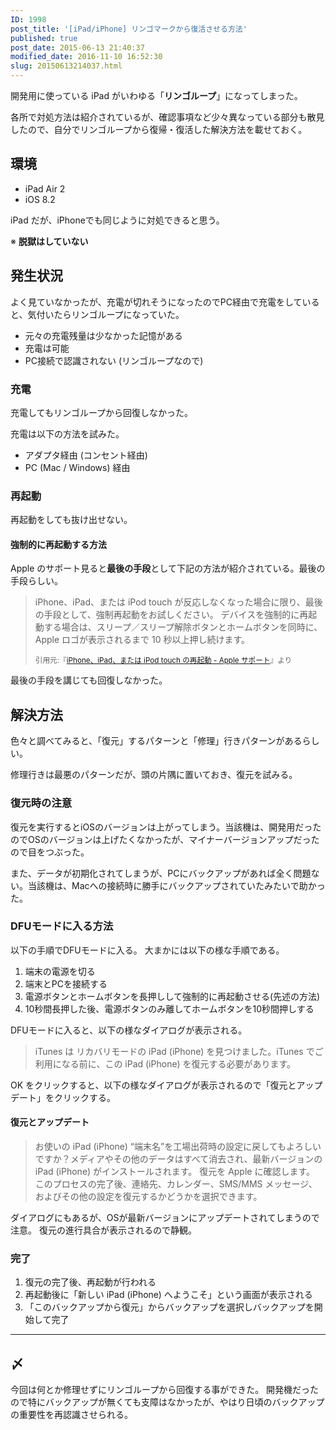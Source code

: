 ```yaml
---
ID: 1998
post_title: '[iPad/iPhone] リンゴマークから復活させる方法'
published: true
post_date: 2015-06-13 21:40:37
modified_date: 2016-11-10 16:52:30
slug: 20150613214037.html
---
```

開発用に使っている iPad がいわゆる「<strong>リンゴループ</strong>」になってしまった。

各所で対処方法は紹介されているが、確認事項など少々異なっている部分も散見したので、自分でリンゴループから復帰・復活した解決方法を載せておく。
<!--more-->

<h2>環境</h2>

<ul>
<li>iPad Air 2</li>
<li>iOS 8.2</li>
</ul>

iPad だが、iPhoneでも同じように対処できると思う。

※ <strong>脱獄はしていない</strong>

<h2>発生状況</h2>

よく見ていなかったが、充電が切れそうになったのでPC経由で充電をしていると、気付いたらリンゴループになっていた。

<ul>
<li>元々の充電残量は少なかった記憶がある</li>
<li>充電は可能</li>
<li>PC接続で認識されない (リンゴループなので)</li>
</ul>

<h3>充電</h3>

充電してもリンゴループから回復しなかった。

充電は以下の方法を試みた。

<ul>
<li>アダプタ経由 (コンセント経由)</li>
<li>PC (Mac / Windows) 経由</li>
</ul>

<h3>再起動</h3>

再起動をしても抜け出せない。

<h4>強制的に再起動する方法</h4>

Apple のサポート見ると<strong>最後の手段</strong>として下記の方法が紹介されている。最後の手段らしい。

<blockquote>
  iPhone、iPad、または iPod touch が反応しなくなった場合に限り、最後の手段として、強制再起動をお試しください。 デバイスを強制的に再起動する場合は、スリープ／スリープ解除ボタンとホームボタンを同時に、Apple ロゴが表示されるまで 10 秒以上押し続けます。
  
  <small>引用元:『<a href="https://support.apple.com/ja-jp/HT201559" target="_blank">iPhone、iPad、または iPod touch の再起動 - Apple サポート</a>』より</small>
</blockquote>

最後の手段を講じても回復しなかった。

<h2>解決方法</h2>

色々と調べてみると、「復元」するパターンと「修理」行きパターンがあるらしい。

修理行きは最悪のパターンだが、頭の片隅に置いておき、復元を試みる。

<h3>復元時の注意</h3>

復元を実行するとiOSのバージョンは上がってしまう。当該機は、開発用だったのでOSのバージョンは上げたくなかったが、マイナーバージョンアップだったので目をつぶった。

また、データが初期化されてしまうが、PCにバックアップがあれば全く問題ない。当該機は、Macへの接続時に勝手にバックアップされていたみたいで助かった。

<h3>DFUモードに入る方法</h3>

以下の手順でDFUモードに入る。 
大まかには以下の様な手順である。

<ol>
<li>端末の電源を切る</li>
<li>端末とPCを接続する</li>
<li>電源ボタンとホームボタンを長押しして強制的に再起動させる(先述の方法)</li>
<li>10秒間長押した後、電源ボタンのみ離してホームボタンを10秒間押しする</li>
</ol>

DFUモードに入ると、以下の様なダイアログが表示される。

<blockquote>
  iTunes は リカバリモードの iPad (iPhone) を見つけました。iTunes でご利用になる前に、この iPad (iPhone) を復元する必要があります。
</blockquote>

OK をクリックすると、以下の様なダイアログが表示されるので「復元とアップデート」をクリックする。

<h4>復元とアップデート</h4>

<blockquote>
  お使いの iPad (iPhone) “端末名”を工場出荷時の設定に戻してもよろしいですか？メディアやその他のデータはすべて消去され、最新バージョンの iPad (iPhone) がインストールされます。 
  復元を Apple に確認します。　このプロセスの完了後、連絡先、カレンダー、SMS/MMS メッセージ、およびその他の設定を復元するかどうかを選択できます。
</blockquote>

ダイアログにもあるが、OSが最新バージョンにアップデートされてしまうので注意。
復元の進行具合が表示されるので静観。

<h3>完了</h3>

<ol>
<li>復元の完了後、再起動が行われる</li>
<li>再起動後に「新しい iPad (iPhone) へようこそ」という画面が表示される</li>
<li>「このバックアップから復元」からバックアップを選択しバックアップを開始して完了</li>
</ol>

<hr />

<h2>〆</h2>

今回は何とか修理せずにリンゴループから回復する事ができた。
開発機だったので特にバックアップが無くても支障はなかったが、やはり日頃のバックアップの重要性を再認識させられる。